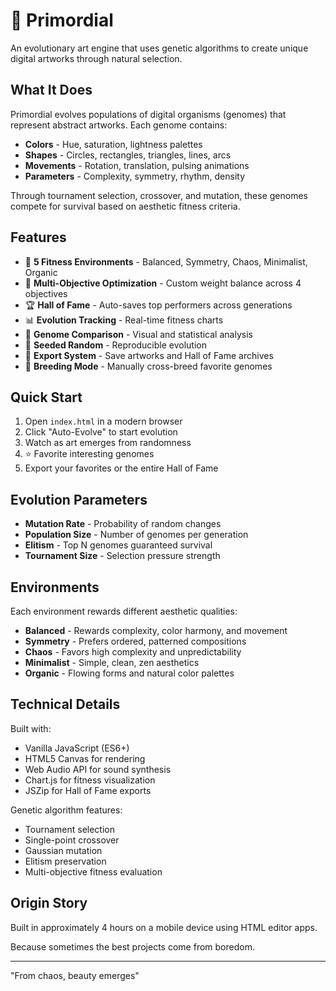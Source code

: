 # 🎨 Primordial

An evolutionary art engine that uses genetic algorithms to create unique digital artworks through natural selection.

## What It Does

Primordial evolves populations of digital organisms (genomes) that represent abstract artworks. Each genome contains:

- **Colors** - Hue, saturation, lightness palettes
- **Shapes** - Circles, rectangles, triangles, lines, arcs
- **Movements** - Rotation, translation, pulsing animations
- **Parameters** - Complexity, symmetry, rhythm, density

Through tournament selection, crossover, and mutation, these genomes compete for survival based on aesthetic fitness criteria.

## Features

- 🧬 **5 Fitness Environments** - Balanced, Symmetry, Chaos, Minimalist, Organic
- 🎯 **Multi-Objective Optimization** - Custom weight balance across 4 objectives
- 🏆 **Hall of Fame** - Auto-saves top performers across generations
- 📊 **Evolution Tracking** - Real-time fitness charts
- 🔬 **Genome Comparison** - Visual and statistical analysis
- 🎲 **Seeded Random** - Reproducible evolution
- 💾 **Export System** - Save artworks and Hall of Fame archives
- 🎨 **Breeding Mode** - Manually cross-breed favorite genomes

## Quick Start

1. Open `index.html` in a modern browser
2. Click "Auto-Evolve" to start evolution
3. Watch as art emerges from randomness
4. ⭐ Favorite interesting genomes
5. Export your favorites or the entire Hall of Fame

## Evolution Parameters

- **Mutation Rate** - Probability of random changes
- **Population Size** - Number of genomes per generation
- **Elitism** - Top N genomes guaranteed survival
- **Tournament Size** - Selection pressure strength

## Environments

Each environment rewards different aesthetic qualities:

- **Balanced** - Rewards complexity, color harmony, and movement
- **Symmetry** - Prefers ordered, patterned compositions  
- **Chaos** - Favors high complexity and unpredictability
- **Minimalist** - Simple, clean, zen aesthetics
- **Organic** - Flowing forms and natural color palettes

## Technical Details

Built with:

- Vanilla JavaScript (ES6+)
- HTML5 Canvas for rendering
- Web Audio API for sound synthesis
- Chart.js for fitness visualization
- JSZip for Hall of Fame exports

Genetic algorithm features:

- Tournament selection
- Single-point crossover
- Gaussian mutation
- Elitism preservation
- Multi-objective fitness evaluation

## Origin Story

Built in approximately 4 hours on a mobile device using HTML editor apps.

Because sometimes the best projects come from boredom.

---

"From chaos, beauty emerges"

